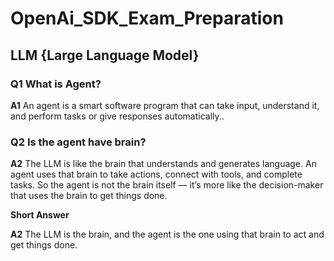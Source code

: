 # OpenAi_SDK_Exam_Preparation

## **LLM {Large Language Model}**

### Q1 What is Agent?
**A1** An agent is a smart software program that can take input, understand it, and perform tasks or give responses automatically..
### Q2 Is the agent have brain?
**A2** The LLM is like the brain that understands and generates language. An agent uses that brain to take actions, connect with tools, and complete tasks. So the agent is not the brain itself — it’s more like the decision-maker that uses the brain to get things done.
<p><b>Short Answer</b></p>

**A2** The LLM is the brain, and the agent is the one using that brain to act and get things done.
